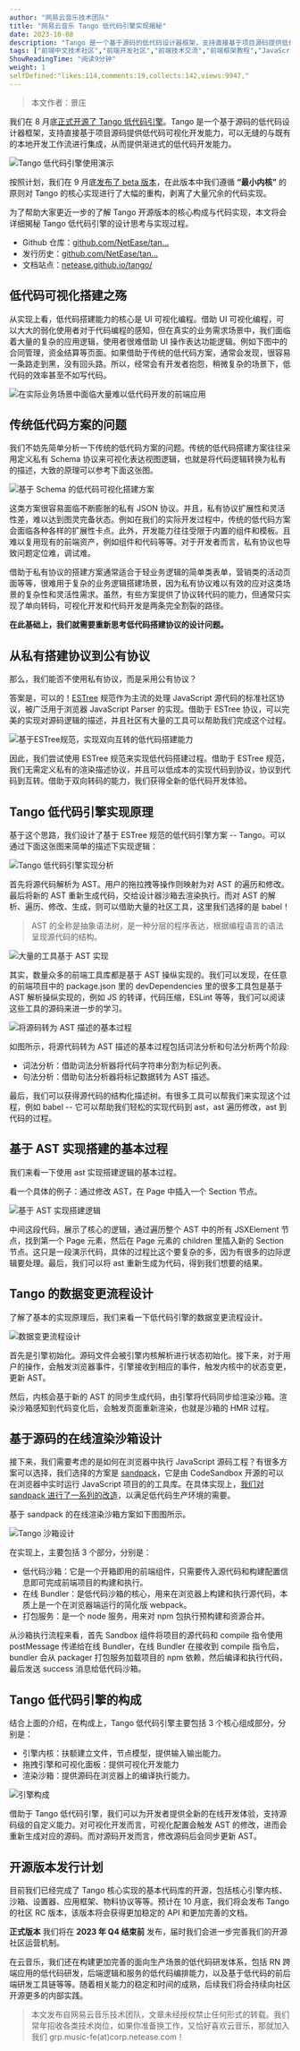 ```yaml
---
author: "网易云音乐技术团队"
title: "网易云音乐 Tango 低代码引擎实现揭秘"
date: 2023-10-08
description: "Tango 是一个基于源码的低代码设计器框架，支持直接基于项目源码提供低代码可视化开发能力，可以无缝的与既有的本地开发工作流进行集成，从而提供渐进式的低代码开发能力。"
tags: ["前端中文技术社区","前端开发社区","前端技术交流","前端框架教程","JavaScript 学习资源","CSS 技巧与最佳实践","HTML5 最新动态","前端工程师职业发展","开源前端项目","前端技术趋势"]
ShowReadingTime: "阅读9分钟"
weight: 1
selfDefined:"likes:114,comments:19,collects:142,views:9947,"
---
```

> 本文作者：景庄

我们在 8 月底[正式开源了 Tango 低代码引擎](https://juejin.cn/post/7273051203562749971 "https://juejin.cn/post/7273051203562749971")。Tango 是一个基于源码的低代码设计器框架，支持直接基于项目源码提供低代码可视化开发能力，可以无缝的与既有的本地开发工作流进行集成，从而提供渐进式的低代码开发能力。

![Tango 低代码引擎使用演示](/images/jueJin/714b313ee547435.png)

按照计划，我们在 9 月底[发布了 beta 版本](https://link.juejin.cn?target=https%3A%2F%2Fgithub.com%2FNetEase%2Ftango%2Freleases "https://github.com/NetEase/tango/releases")，在此版本中我们遵循 **“最小内核”** 的原则对 Tango 的核心实现进行了大幅的重构，剥离了大量冗余的代码实现。

为了帮助大家更近一步的了解 Tango 开源版本的核心构成与代码实现，本文将会详细揭秘 Tango 低代码引擎的设计思考与实现过程。

*   Github 仓库：[github.com/NetEase/tan…](https://link.juejin.cn?target=https%3A%2F%2Fgithub.com%2FNetEase%2Ftango "https://github.com/NetEase/tango")
*   发行历史：[github.com/NetEase/tan…](https://link.juejin.cn?target=https%3A%2F%2Fgithub.com%2FNetEase%2Ftango%2Freleases "https://github.com/NetEase/tango/releases")
*   文档站点：[netease.github.io/tango/](https://link.juejin.cn?target=https%3A%2F%2Fnetease.github.io%2Ftango%2F "https://netease.github.io/tango/")

低代码可视化搭建之殇
----------

从实现上看，低代码搭建能力的核心是 UI 可视化编程。借助 UI 可视化编程，可以大大的弱化使用者对于代码编程的感知，但在真实的业务需求场景中，我们面临着大量的复杂的应用逻辑，使用者很难借助 UI 操作表达功能逻辑。例如下图中的合同管理，资金结算等页面。如果借助于传统的低代码方案，通常会发现，很容易一条路走到黑，没有回头路。所以，经常会有开发者抱怨，稍微复杂的场景下，低代码的效率甚至不如写代码。

![在实际业务场景中面临大量难以低代码开发的前端应用](/images/jueJin/468688c176fd4ad.png)

传统低代码方案的问题
----------

我们不妨先简单分析一下传统的低代码方案的问题。传统的低代码搭建方案往往采用定义私有 Schema 协议来可视化表达视图逻辑，也就是将代码逻辑转换为私有的描述，大致的原理可以参考下面这张图。

![基于 Schema 的低代码可视化搭建方案](/images/jueJin/62a8ca95a7b24cb.png)

这类方案很容易面临不断膨胀的私有 JSON 协议。并且，私有协议扩展性和灵活性差，难以达到图灵完备状态。例如在我们的实际开发过程中，传统的低代码方案会面临各种各样的扩展性卡点。此外，开发能力往往受限于内置的组件和模板。且难以复用现有的前端资产，例如组件和代码等等。对于开发者而言，私有协议也导致问题定位难，调试难。

借助于私有协议的搭建方案通常适合于轻业务逻辑的简单类表单，营销类的活动页面等等，很难用于复杂的业务逻辑搭建场景，因为私有协议难以有效的应对这类场景的复杂性和灵活性需求。虽然，有些方案提供了协议转代码的能力，但通常只实现了单向转码，可视化开发和代码开发是两条完全割裂的路径。

**在此基础上，我们就需要重新思考低代码搭建协议的设计问题。**

从私有搭建协议到公有协议
------------

那么，我们能否不使用私有协议，而是采用公有协议？

答案是，可以的！[ESTree](https://link.juejin.cn?target=https%3A%2F%2Fgithub.com%2Festree%2Festree "https://github.com/estree/estree") 规范作为主流的处理 JavaScript 源代码的标准社区协议，被广泛用于浏览器 JavaScript Parser 的实现。借助于 ESTree 协议，可以完美的实现对源码逻辑的描述，并且社区有大量的工具可以帮助我们完成这个过程。

![基于ESTree规范，实现双向互转的低代码搭建能力](/images/jueJin/fc6c45fa3c6d4b8.png)

因此，我们尝试使用 ESTree 规范来实现低代码搭建过程。借助于 ESTree 规范，我们无需定义私有的渲染描述协议，并且可以低成本的实现代码到协议，协议到代码到互转。借助于双向转码的能力，我们获得全新的低代码开发体验。

Tango 低代码引擎实现原理
---------------

基于这个思路，我们设计了基于 ESTree 规范的低代码引擎方案 -- Tango。可以通过下面这张图来简单的描述下实现逻辑：

![Tango 低代码引擎实现分析](/images/jueJin/ca3b4aef90ab4b2.png)

首先将源代码解析为 AST。用户的拖拉拽等操作则映射为对 AST 的遍历和修改。最后将新的 AST 重新生成代码，交给设计器沙箱去渲染执行。而对 AST 的解析、遍历、修改、生成，则可以借助大量的社区工具，这里我们选择的是 babel！

> AST 的全称是抽象语法树，是一种分层的程序表达，根据编程语言的语法呈现源代码的结构。

![大量的工具基于 AST 实现](/images/jueJin/7095cbe1a4f642a.png)

其实，数量众多的前端工具库都是基于 AST 操纵实现的。我们可以发现，在任意的前端项目中的 package.json 里的 devDependencies 里的很多工具包是基于 AST 解析操纵实现的，例如 JS 的转译，代码压缩，ESLint 等等，我们可以阅读这些工具的源码来进一步的学习。

![将源码转为 AST 描述的基本过程](/images/jueJin/183028db1d9f474.png)

如图所示，将源代码转为 AST 描述的基本过程包括词法分析和句法分析两个阶段:

*   词法分析：借助词法分析器将代码字符串分割为标记列表。
*   句法分析：借助句法分析器将标记数据转为 AST 描述。

最后，我们可以获得源代码的结构化描述树。有很多工具可以帮我们来实现这个过程，例如 babel -- 它可以帮助我们轻松的实现代码到 ast，ast 遍历修改，ast 到代码的过程。

基于 AST 实现搭建的基本过程
----------------

我们来看一下使用 ast 实现搭建逻辑的基本过程。

看一个具体的例子：通过修改 AST，在 Page 中插入一个 Section 节点。

![基于 AST 实现搭建逻辑](/images/jueJin/feac9c40618a46b.png)

中间这段代码，展示了核心的逻辑，通过遍历整个 AST 中的所有 JSXElement 节点，找到第一个 Page 元素，然后在 Page 元素的 children 里插入新的 Section 节点。这只是一段演示代码，具体的过程比这个要复杂的多，因为有很多的边际逻辑要处理。最后，我们可以将 ast 重新生成为代码，得到我们想要的结果。

Tango 的数据变更流程设计
---------------

了解了基本的实现原理后，我们来看一下低代码引擎的数据变更流程设计。

![数据变更流程设计](/images/jueJin/6ae6b0e7863d4d4.png)

首先是引擎初始化。源码文件会被引擎内核解析进行状态初始化。接下来，对于用户的操作，会触发浏览器事件，引擎接收到相应的事件，触发内核中的状态变更，更新 AST。

然后，内核会基于新的 AST 的同步生成代码，由引擎将代码同步给渲染沙箱。渲染沙箱感知到代码变化后，会触发页面重新渲染，也就是沙箱的 HMR 过程。

基于源码的在线渲染沙箱设计
-------------

接下来，我们需要考虑的是如何在浏览器中执行 JavaScript 源码工程？有很多方案可以选择，我们选择的方案是 [sandpack](https://link.juejin.cn?target=https%3A%2F%2Fsandpack.codesandbox.io%2F "https://sandpack.codesandbox.io/")，它是由 CodeSandbox 开源的可以在浏览器中实时运行 JavaScript 项目的的工具库。在具体实现上，[我们对 sandpack 进行了一系列的改造](https://juejin.cn/post/7102243774985666596 "https://juejin.cn/post/7102243774985666596")，以满足低代码生产环境的需要。

基于 sandpack 的在线渲染沙箱方案如下图图所示。

![Tango 沙箱设计](/images/jueJin/a65dcd7a6039422.png)

在实现上，主要包括 3 个部分，分别是：​

*   低代码沙箱：它是一个开箱即用的前端组件，只需要传入源代码和构建配置信息即可完成前端项目的构建和执行。
*   在线 Bundler：是低代码沙箱的核心，用来在浏览器上构建和执行源代码，本质上是一个在浏览器端运行的简化版 webpack。
*   打包服务：是一个 node 服务，用来对 npm 包执行预构建和资源合并。

从沙箱执行流程来看，首先 Sandbox 组件将项目的源代码和 compile 指令使用 postMessage 传递给在线 Bundler，在线 Bundler 在接收到 compile 指令后，bundler 会从 packager 打包服务加载项目的 npm 依赖，然后编译和执行代码，最后发送 success 消息给低代码沙箱。

Tango 低代码引擎的构成
--------------

结合上面的介绍，在构成上，Tango 低代码引擎主要包括 3 个核心组成部分，分别是：

*   引擎内核：扶额建立文件，节点模型，提供输入输出能力。
*   拖拽引擎和可视化面板：提供可视化开发能力
*   渲染沙箱：提供源码在浏览器上的编译执行能力。

![引擎构成](/images/jueJin/753711c677254bf.png)

借助于 Tango 低代码引擎，我们可以为开发者提供全新的在线开发体验，支持源码级的自定义能力。对可视化开发而言，可视化配置会触发 AST 的修改，进而会重新生成对应的源码。而对源码开发而言，修改源码后会同步更新 AST。

开源版本发行计划
--------

目前我们已经完成了 Tango 核心实现的基本代码库的开源，包括核心引擎内核、沙箱、设置器、应用框架、物料协议等等。预计在 10 月底，我们将会发布 Tango 的社区 RC 版本，该版本将会获得更加稳定的 API 和更加完善的文档。

**正式版本** 我们将在 **2023 年 Q4 结束前** 发布，届时我们会进一步完善我们的开源社区运营机制。

在云音乐，我们还在构建更加完善的面向生产场景的低代码研发体系，包括 RN 跨端应用的低代码研发，后端逻辑和服务的低代码编排能力，以及基于低代码的前后端研发工具链等等。随着相关能力的稳定和时间的成熟，后续我们将会持续向社区开源更多的内部实践。

> 本文发布自网易云音乐技术团队，文章未经授权禁止任何形式的转载。我们常年招收各类技术岗位，如果你准备换工作，又恰好喜欢云音乐，那就加入我们 grp.music-fe(at)corp.netease.com！